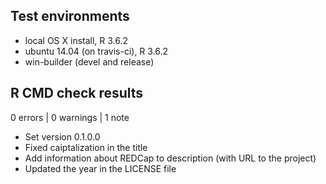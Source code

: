 ## Test environments
* local OS X install, R 3.6.2
* ubuntu 14.04 (on travis-ci), R 3.6.2
* win-builder (devel and release)

## R CMD check results

0 errors | 0 warnings | 1 note

* Set version 0.1.0.0
* Fixed caiptalization in the title  
* Add information about REDCap to description (with URL to the project)
* Updated the year in the LICENSE file